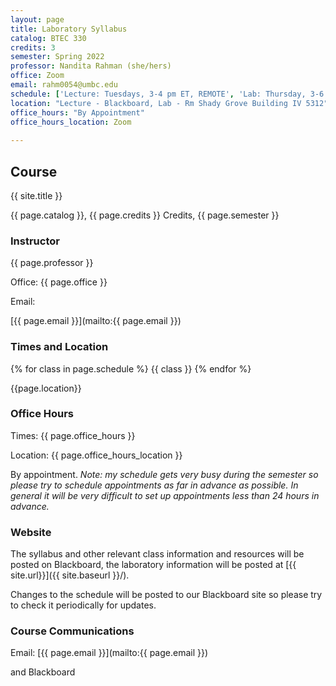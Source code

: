 ```yaml
---
layout: page
title: Laboratory Syllabus
catalog: BTEC 330
credits: 3
semester: Spring 2022
professor: Nandita Rahman (she/hers)
office: Zoom
email: rahm0054@umbc.edu
schedule: ['Lecture: Tuesdays, 3-4 pm ET, REMOTE', 'Lab: Thursday, 3-6 pm ET, In-Person']
location: "Lecture - Blackboard, Lab - Rm Shady Grove Building IV 5312"   
office_hours: "By Appointment"
office_hours_location: Zoom
 
---
```


## Course

{{ site.title }}

{{ page.catalog }}, {{ page.credits }} Credits, {{ page.semester }}

### Instructor

{{ page.professor }}

Office: {{ page.office }}

Email:

[{{ page.email }}](mailto:{{ page.email }})

### Times and Location

{% for class in page.schedule %}
  {{ class }}
{% endfor %}

{{page.location}}

### Office Hours

Times: {{ page.office_hours }}

Location: {{ page.office_hours_location }}

By appointment. *Note: my schedule gets very busy during the semester so
please try to schedule appointments as far in advance as possible. In general it
will be very difficult to set up appointments less than 24 hours in advance.*

### Website

The syllabus and other relevant class information and resources will be posted
on Blackboard, the laboratory information will be posted at [{{ site.url}}]({{ site.baseurl }}/). 

Changes to the schedule will be posted to our Blackboard site so please try to check it
periodically for updates.


### Course Communications
Email: [{{ page.email }}](mailto:{{ page.email }})

and Blackboard
